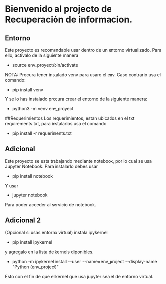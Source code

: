 # Bienvenido al projecto de Recuperación de informacion.

## Entorno
Este proyecto es recomendable usar dentro de un entorno virtualizado.
Para ello, activalo de la siguiente manera

- source env_proyect/bin/activate

NOTA: Procura tener instalado venv para usaro el env. Caso contrario usa el comando:

- pip install venv

Y se lo has instalado procura crear el entorno de la siguiente manera:

- python3 -m venv env_proyect


##Requerimientos
Los requerimientos, estan ubicados en el txt requirements.txt, para instalarlos usa el comando

- pip install -r requeriments.txt

## Adicional
Este proyecto se esta trabajando mediante notebook, por lo cual se usa Jupyter Notebook.
Para instalarlo debes usar
- pip install notebook

Y usar

- jupyter notebook

Para poder acceder al servicio de notebook.

## Adicional 2
(Opcional si usas entorno virtual)
instala ipykernel

- pip install ipykernel

y agregalo en la lista de kernels diponibles.

- python -m ipykernel install --user --name=env_project --display-name "Python (env_project)"

Esto con el fin de que el kernel que usa jupyter sea el de entorno virtual.
